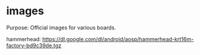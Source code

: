 images
======

Purpose: Official images for various boards.

hammerhead: https://dl.google.com/dl/android/aosp/hammerhead-krt16m-factory-bd9c39de.tgz
